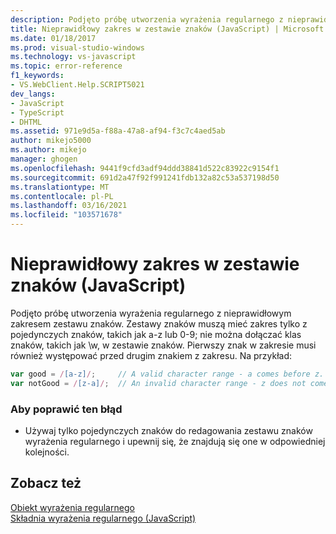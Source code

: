 ```yaml
---
description: Podjęto próbę utworzenia wyrażenia regularnego z nieprawidłowym zakresem zestawu znaków.
title: Nieprawidłowy zakres w zestawie znaków (JavaScript) | Microsoft Docs
ms.date: 01/18/2017
ms.prod: visual-studio-windows
ms.technology: vs-javascript
ms.topic: error-reference
f1_keywords:
- VS.WebClient.Help.SCRIPT5021
dev_langs:
- JavaScript
- TypeScript
- DHTML
ms.assetid: 971e9d5a-f88a-47a8-af94-f3c7c4aed5ab
author: mikejo5000
ms.author: mikejo
manager: ghogen
ms.openlocfilehash: 9441f9cfd3adf94ddd38841d522c83922c9154f1
ms.sourcegitcommit: 691d2a47f92f991241fdb132a82c53a537198d50
ms.translationtype: MT
ms.contentlocale: pl-PL
ms.lasthandoff: 03/16/2021
ms.locfileid: "103571678"
---
```

# <a name="invalid-range-in-character-set-javascript"></a>Nieprawidłowy zakres w zestawie znaków (JavaScript)
Podjęto próbę utworzenia wyrażenia regularnego z nieprawidłowym zakresem zestawu znaków. Zestawy znaków muszą mieć zakres tylko z pojedynczych znaków, takich jak a-z lub 0-9; nie można dołączać klas znaków, takich jak \w, w zestawie znaków. Pierwszy znak w zakresie musi również występować przed drugim znakiem z zakresu. Na przykład:  
  
```JavaScript  
var good = /[a-z]/;     // A valid character range - a comes before z.  
var notGood = /[z-a]/;  // An invalid character range - z does not come before a.  
```  
  
### <a name="to-correct-this-error"></a>Aby poprawić ten błąd  
  
- Używaj tylko pojedynczych znaków do redagowania zestawu znaków wyrażenia regularnego i upewnij się, że znajdują się one w odpowiedniej kolejności.  
  
## <a name="see-also"></a>Zobacz też  
 [Obiekt wyrażenia regularnego](https://developer.mozilla.org/docs/Web/JavaScript/Reference/Global_Objects/RegExp)   
 [Składnia wyrażenia regularnego (JavaScript)](/previous-versions/1400241x(v=vs.100))
